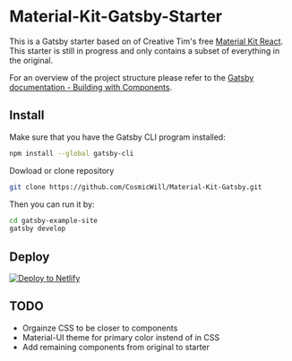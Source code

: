 # Material-Kit-Gatsby-Starter
This is a Gatsby starter based on of Creative Tim's free [Material Kit React](https://www.creative-tim.com/product/material-kit-react).
This starter is still in progress and only contains a subset of everything in the original.

For an overview of the project structure please refer to the [Gatsby documentation - Building with Components](https://www.gatsbyjs.org/docs/building-with-components/).

## Install

Make sure that you have the Gatsby CLI program installed:
```sh
npm install --global gatsby-cli
```
Dowload or clone repository 
```sh
git clone https://github.com/CosmicWill/Material-Kit-Gatsby.git
```

Then you can run it by:
```sh
cd gatsby-example-site
gatsby develop
```

## Deploy

[![Deploy to Netlify](https://www.netlify.com/img/deploy/button.svg)](https://app.netlify.com/start/deploy?repository=https://github.com/CosmicWill/Material-Kit-Gatsby.git)


## TODO
- Orgainze CSS to be closer to components
- Material-UI theme for primary color instend of in CSS
- Add remaining components from original to starter
